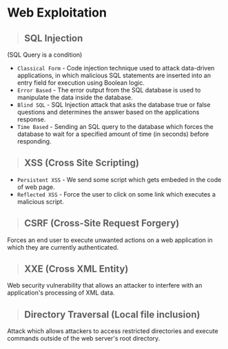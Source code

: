 # Web Exploitation

> ## SQL Injection

 (SQL Query is a condition)

- `Classical Form` - Code injection technique used to attack data-driven applications, in which malicious SQL statements are inserted into an entry field for execution using Boolean logic.
- `Error Based` - The error output from the SQL database is used to manipulate the data inside the database.
- `Blind SQL` - SQL Injection attack that asks the database true or false questions and determines the answer based on the applications response.
- `Time Based` - Sending an SQL query to the database which forces the database to wait for a specified amount of time (in seconds) before responding.

> ## XSS (Cross Site Scripting)

- `Persistent XSS` - We send some script which gets embeded in the code of web page.
- `Reflected XSS` - Force the user to click on some link which executes a malicious script.

> ## CSRF (Cross-Site Request Forgery)

Forces an end user to execute unwanted actions on a web application in which they are currently authenticated.

> ## XXE (Cross XML Entity)

Web security vulnerability that allows an attacker to interfere with an application's processing of XML data.
> ## Directory Traversal (Local file inclusion)

Attack which allows attackers to access restricted directories and execute commands outside of the web server's root directory.
